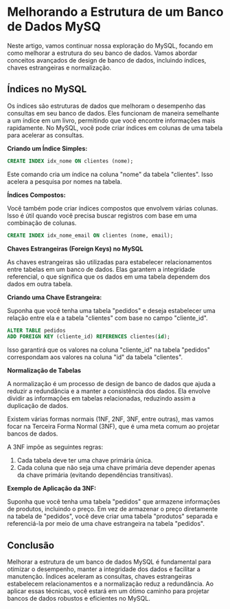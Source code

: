 # Melhorando a Estrutura de um Banco de Dados MySQ
Neste artigo, vamos continuar nossa exploração do MySQL, focando em como melhorar a estrutura do seu banco de dados. Vamos abordar conceitos avançados de design de banco de dados, incluindo índices, chaves estrangeiras e normalização.

## Índices no MySQL
Os índices são estruturas de dados que melhoram o desempenho das consultas em seu banco de dados. Eles funcionam de maneira semelhante a um índice em um livro, permitindo que você encontre informações mais rapidamente. No MySQL, você pode criar índices em colunas de uma tabela para acelerar as consultas.

**Criando um Índice Simples:**

```sql
CREATE INDEX idx_nome ON clientes (nome);
```

Este comando cria um índice na coluna "nome" da tabela "clientes". Isso acelera a pesquisa por nomes na tabela.

**Índices Compostos:**

Você também pode criar índices compostos que envolvem várias colunas. Isso é útil quando você precisa buscar registros com base em uma combinação de colunas.

```sql
CREATE INDEX idx_nome_email ON clientes (nome, email);
```

**Chaves Estrangeiras (Foreign Keys) no MySQL**

As chaves estrangeiras são utilizadas para estabelecer relacionamentos entre tabelas em um banco de dados. Elas garantem a integridade referencial, o que significa que os dados em uma tabela dependem dos dados em outra tabela.

**Criando uma Chave Estrangeira:**

Suponha que você tenha uma tabela "pedidos" e deseja estabelecer uma relação entre ela e a tabela "clientes" com base no campo "cliente_id".

```sql
ALTER TABLE pedidos
ADD FOREIGN KEY (cliente_id) REFERENCES clientes(id);
```

Isso garantirá que os valores na coluna "cliente_id" na tabela "pedidos" correspondam aos valores na coluna "id" da tabela "clientes".

**Normalização de Tabelas**

A normalização é um processo de design de banco de dados que ajuda a reduzir a redundância e a manter a consistência dos dados. Ela envolve dividir as informações em tabelas relacionadas, reduzindo assim a duplicação de dados.

Existem várias formas normais (1NF, 2NF, 3NF, entre outras), mas vamos focar na Terceira Forma Normal (3NF), que é uma meta comum ao projetar bancos de dados.

A 3NF impõe as seguintes regras:

1. Cada tabela deve ter uma chave primária única.
2. Cada coluna que não seja uma chave primária deve depender apenas da chave primária (evitando dependências transitivas).

**Exemplo de Aplicação da 3NF:**

Suponha que você tenha uma tabela "pedidos" que armazene informações de produtos, incluindo o preço. Em vez de armazenar o preço diretamente na tabela de "pedidos", você deve criar uma tabela "produtos" separada e referenciá-la por meio de uma chave estrangeira na tabela "pedidos".

## Conclusão
Melhorar a estrutura de um banco de dados MySQL é fundamental para otimizar o desempenho, manter a integridade dos dados e facilitar a manutenção. Índices aceleram as consultas, chaves estrangeiras estabelecem relacionamentos e a normalização reduz a redundância. Ao aplicar essas técnicas, você estará em um ótimo caminho para projetar bancos de dados robustos e eficientes no MySQL.